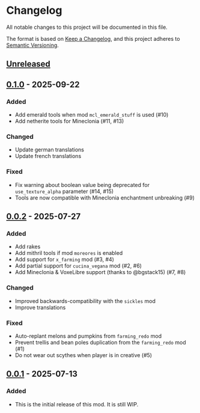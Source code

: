 # Changelog

All notable changes to this project will be documented in this file.

The format is based on [Keep a Changelog](https://keepachangelog.com/en/1.1.0/),
and this project adheres to [Semantic Versioning](https://semver.org/spec/v2.0.0.html).

## [Unreleased]

## [0.1.0] - 2025-09-22

### Added
- Add emerald tools when mod `mcl_emerald_stuff` is used (#10)
- Add netherite tools for Mineclonia (#11, #13)

### Changed
- Update german translations
- Update french translations

### Fixed
- Fix warning about boolean value being deprecated for `use_texture_alpha` parameter (#14, #15)
- Tools are now compatible with Mineclonia enchantment unbreaking (#9)

## [0.0.2] - 2025-07-27

### Added

- Add rakes
- Add mithril tools if mod `moreores` is enabled
- Add support for `x_farming` mod (#3, #4)
- Add partial support for `cucina_vegana` mod (#2, #6)
- Add Mineclonia & VoxeLibre support (thanks to @bgstack15) (#7, #8)

### Changed

- Improved backwards-compatibility with the `sickles` mod
- Improve translations

### Fixed

- Auto-replant melons and pumpkins from `farming_redo` mod
- Prevent trellis and bean poles duplication from the `farming_redo` mod (#1)
- Do not wear out scythes when player is in creative (#5)

## [0.0.1] - 2025-07-13

### Added

- This is the initial release of this mod. It is still WIP.

[Unreleased]: https://codeberg.org/camelia/farmtools/src/branch/main
[0.1.0]: https://codeberg.org/camelia/farmtools/releases/tag/0.1.0
[0.0.2]: https://codeberg.org/camelia/farmtools/releases/tag/0.0.2
[0.0.1]: https://codeberg.org/camelia/farmtools/releases/tag/0.0.1
